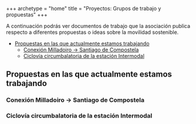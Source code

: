 +++
archetype = "home"
title = "Proyectos: Grupos de trabajo y propuestas"
+++

A continuación podrás ver documentos de trabajo que la asociación publica respecto a diferentes propuestas o ideas sobre la movilidad sostenible.

- [Propuestas en las que actualmente estamos trabajando](#propuestas-en-las-que-actualmente-estamos-trabajando)
  - [Conexión Milladoiro -\> Santiago de Compostela](#conexión-milladoiro---santiago-de-compostela)
  - [Ciclovía circumbalatoria de la estación Intermodal](#ciclovía-circumbalatoria-de-la-estación-intermodal)

## Propuestas en las que actualmente estamos trabajando

### Conexión Milladoiro -> Santiago de Compostela



### Ciclovía circumbalatoria de la estación Intermodal

<!-- ## Propuestas archivadas -->
